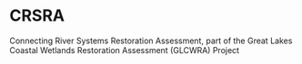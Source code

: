 # CRSRA
Connecting River Systems Restoration Assessment, part of the Great Lakes Coastal Wetlands Restoration Assessment (GLCWRA) Project
